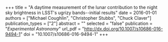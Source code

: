 +++
title = "A daytime measurement of the lunar contribution to the night sky brightness in LSST's ugrizy bands--initial results"
date = 2016-01-01
authors = ["Michael Coughlin", "Christopher Stubbs", "Chuck Claver"]
publication_types = ["2"]
abstract = ""
selected = "false"
publication = "*Experimental Astronomy*"
url_pdf = "http://dx.doi.org/10.1007/s10686-016-9494-1"
doi = "10.1007/s10686-016-9494-1"
+++

